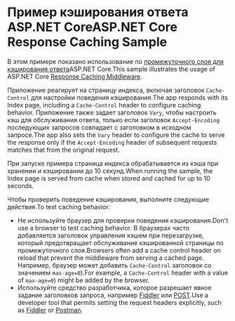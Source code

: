 # <a name="aspnet-core-response-caching-sample"></a><span data-ttu-id="1d744-101">Пример кэширования ответа ASP.NET Core</span><span class="sxs-lookup"><span data-stu-id="1d744-101">ASP.NET Core Response Caching Sample</span></span>

<span data-ttu-id="1d744-102">В этом примере показано использование по [промежуточного слоя для кэширования ответа](https://docs.microsoft.com/aspnet/core/performance/caching/middleware)ASP.NET Core.</span><span class="sxs-lookup"><span data-stu-id="1d744-102">This sample illustrates the usage of ASP.NET Core [Response Caching Middleware](https://docs.microsoft.com/aspnet/core/performance/caching/middleware).</span></span>

<span data-ttu-id="1d744-103">Приложение реагирует на страницу индекса, включая заголовок `Cache-Control` для настройки поведения кэширования.</span><span class="sxs-lookup"><span data-stu-id="1d744-103">The app responds with its Index page, including a `Cache-Control` header to configure caching behavior.</span></span> <span data-ttu-id="1d744-104">Приложение также задает заголовок `Vary`, чтобы настроить кэш для обслуживания ответа, только если заголовок `Accept-Encoding` последующих запросов совпадает с заголовком в исходном запросе.</span><span class="sxs-lookup"><span data-stu-id="1d744-104">The app also sets the `Vary` header to configure the cache to serve the response only if the `Accept-Encoding` header of subsequent requests matches that from the original request.</span></span>

<span data-ttu-id="1d744-105">При запуске примера страница индекса обрабатывается из кэша при хранении и кэшировании до 10 секунд.</span><span class="sxs-lookup"><span data-stu-id="1d744-105">When running the sample, the Index page is served from cache when stored and cached for up to 10 seconds.</span></span>

<span data-ttu-id="1d744-106">Чтобы проверить поведение кэширования, выполните следующие действия.</span><span class="sxs-lookup"><span data-stu-id="1d744-106">To test caching behavior:</span></span>

* <span data-ttu-id="1d744-107">Не используйте браузер для проверки поведения кэширования.</span><span class="sxs-lookup"><span data-stu-id="1d744-107">Don't use a browser to test caching behavior.</span></span> <span data-ttu-id="1d744-108">В браузерах часто добавляется заголовок управления кэшем при перезагрузке, который предотвращает обслуживание кэшированной страницы по промежуточного слоя.</span><span class="sxs-lookup"><span data-stu-id="1d744-108">Browsers often add a cache control header on reload that prevent the middleware from serving a cached page.</span></span> <span data-ttu-id="1d744-109">Например, браузер может добавить `Cache-Control` заголовок со значением `max-age=0`).</span><span class="sxs-lookup"><span data-stu-id="1d744-109">For example, a `Cache-Control` header with a value of `max-age=0`) might be added by the browser.</span></span>
* <span data-ttu-id="1d744-110">Используйте средство разработчика, которое разрешает явное задание заголовков запроса, например <a href="https://www.telerik.com/fiddler">Fiddler</a> или <a href="https://www.getpostman.com/">POST</a>.</span><span class="sxs-lookup"><span data-stu-id="1d744-110">Use a developer tool that permits setting the request headers explicitly, such as <a href="https://www.telerik.com/fiddler">Fiddler</a> or <a href="https://www.getpostman.com/">Postman</a>.</span></span>
